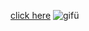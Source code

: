 [click here](https://funny-kataifi-15194e.netlify.app/)
![gifü](https://user-images.githubusercontent.com/109352349/204101469-914200d4-7fd7-43dd-9769-347b9cf858d5.gif)
